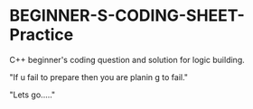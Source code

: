 # BEGINNER-S-CODING-SHEET-Practice

C++ beginner's coding question and solution for logic building.

"If u fail to prepare then you are planin g to fail."

"Lets go....."   



